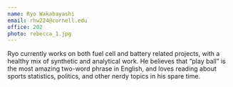 ```yaml
---
name: Ryo Wakabayashi
email: rhw224@cornell.edu
office: 202
photo: rebecca_1.jpg
---
```

Ryo currently works on both fuel cell and battery related projects, with a healthy mix of synthetic and analytical work. He believes that “play ball” is the most amazing two-word phrase in English, and loves reading about sports statistics, politics, and other nerdy topics in his spare time. 
